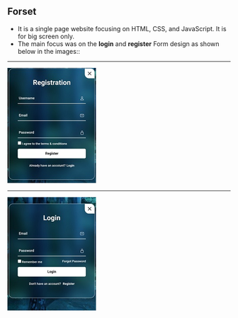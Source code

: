 ## Forset
* It is a single page website focusing on HTML, CSS, and JavaScript. It is for big screen only.
* The main focus was on the **login** and **register** Form design as shown below in the images::

 ___

  
 ![image](image.jpg)

 ___

 
 ![image1](image1.jpg)
